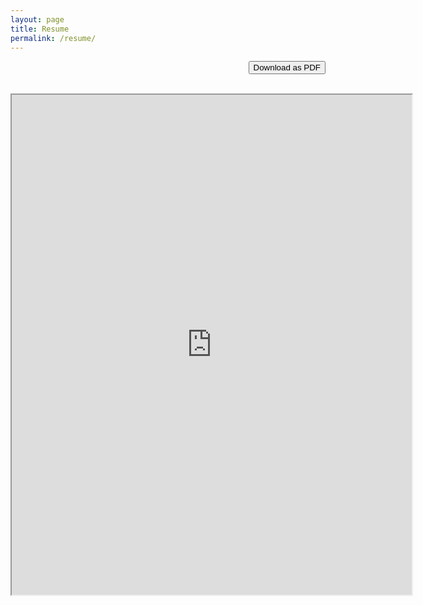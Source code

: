 ```yaml
---
layout: page
title: Resume
permalink: /resume/
---
```

<div style="text-align: right">
<form action="https://drive.google.com/file/d/1_C6O-JbZZ5_ZEu34-bx9BrSZEvQnTQNS/view?usp=sharing" method="get" target="_blank"><button type="submit">Download as PDF</button></form>
</div>
<br/>

<iframe src="https://drive.google.com/file/d/1_C6O-JbZZ5_ZEu34-bx9BrSZEvQnTQNS/preview" width="640" height="800" allow="autoplay"></iframe>